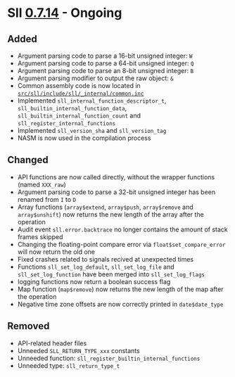 # Sll [0.7.14] - Ongoing

## Added

- Argument parsing code to parse a 16-bit unsigned integer: `W`
- Argument parsing code to parse a 64-bit unsigned integer: `Q`
- Argument parsing code to parse an 8-bit unsigned integer: `B`
- Argument parsing modifier to output the raw object: `&`
- Common assembly code is now located in [`src/sll/include/sll/_internal/common.inc`][0.7.14/src/sll/include/sll/_internal/common.inc]
- Implemented `sll_internal_function_descriptor_t`, `sll_builtin_internal_function_data`, `sll_builtin_internal_function_count` and `sll_register_internal_functions`
- Implemented `sll_version_sha` and `sll_version_tag`
- NASM is now used in the compilation process

## Changed

- API functions are now called directly, without the wrapper functions (named `XXX_raw`)
- Argument parsing code to parse a 32-bit unsigned integer has been renamed from `I` to `D`
- Array functions (`array$extend`, `array$push`, `array$remove` and `array$unshift`) now returns the new length of the array after the operation
- Audit event `sll.error.backtrace` no longer contains the amount of stack frames skipped
- Changing the floating-point compare error via `float$set_compare_error` will now return the old one
- Fixed crashes related to signals recived at unexpected times
- Functions `sll_set_log_default`, `sll_set_log_file` and `sll_set_log_function` have been merged into `sll_set_log_flags`
- logging functions now return a boolean success flag
- Map function (`map$remove`) now returns the new length of the map after the operation
- Negative time zone offsets are now correctly printed in `date$date_type`

## Removed

- API-related header files
- Unneeded `SLL_RETURN_TYPE_xxx` constants
- Unneeded function: `sll_register_builtin_internal_functions`
- Unneeded type: `sll_return_type_t`

[0.7.14]: https://github.com/sl-lang/sll/compare/sll-v0.7.13...main
[0.7.14/src/sll/include/sll/_internal/common.inc]: https://github.com/sl-lang/sll/blob/main/src/sll/include/sll/_internal/common.inc

